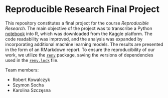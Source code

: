 # Reproducible Research Final Project
This repository constitutes a final project for the course *Reproducible Research*. The main objective of the project was to transcribe a Python [notebook](https://www.kaggle.com/code/anshigupta01/flight-price-prediction/notebook?fbclid=IwAR2vtpE8xwc7nhPqDwdEiwwImw62_XuIxTgEkG0Qo2OCCyHIONRIv7DD3pM) into R, which was downloaded from the Kaggle platform. The code readability was improved, and the analysis was expanded by incorporating additional machine learning models. The results are presented in the form of an RMarkdown report. To ensure the reproducibility of our work, we utilize the [`renv`](https://rstudio.github.io/renv/articles/renv.html) package, saving the versions of dependencies used in the [`renv.lock`](/renv.lock) file.

Team members:
- Robert Kowalczyk
- Szymon Socha
- Karolina Szczęsna
